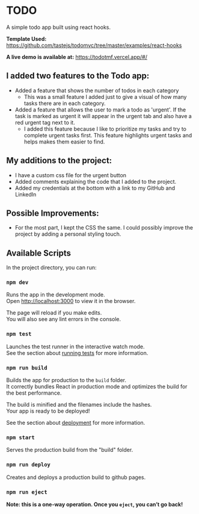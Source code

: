 # TODO

A simple todo app built using react hooks.

<strong>Template Used:</strong> https://github.com/tastejs/todomvc/tree/master/examples/react-hooks

<strong>A live demo is available at:</strong> https://todotmf.vercel.app/#/

## I added two features to the Todo app:

<ul>
  <li>Added a feature that shows the number of todos in each category
    <ul>
       <li>
         This was a small feature I added just to give a visual of how many tasks there are in each category.         
      </li>      
    </ul>      
  </li>
  <li>Added a feature that allows the user to mark a todo as 'urgent'. 
    If the task is marked as urgent it will appear in the urgent tab and
    also have a red urgent tag next to it.
    <ul>
      <li>
        I added this feature because I like to prioritize my tasks and try to
        complete urgent tasks first. This feature highlights urgent tasks and 
        helps makes them easier to find.
      </li>
    </ul>
  </li>
 </ul>

## My additions to the project:

<ul>
  <li>
    I have a custom css file for the urgent button
  </li>
  <li>
    Added comments explaining the code that I added to the project.
  </li>
  <li>
    Added my credentials at the bottom with a link to my GitHub and LinkedIn
  </li>
</ul>

## Possible Improvements:

  <ul>
    <li>
      For the most part, I kept the CSS the same. I could possibly improve the project by adding a personal styling touch.
    </li>
  </ul>

## Available Scripts

In the project directory, you can run:

### `npm dev`

Runs the app in the development mode.<br>
Open [http://localhost:3000](http://localhost:3000) to view it in the browser.

The page will reload if you make edits.<br>
You will also see any lint errors in the console.

### `npm test`

Launches the test runner in the interactive watch mode.<br>
See the section about [running tests](https://facebook.github.io/create-react-app/docs/running-tests) for more information.

### `npm run build`

Builds the app for production to the `build` folder.<br>
It correctly bundles React in production mode and optimizes the build for the best performance.

The build is minified and the filenames include the hashes.<br>
Your app is ready to be deployed!

See the section about [deployment](https://facebook.github.io/create-react-app/docs/deployment) for more information.

### `npm start`

Serves the production build from the "build" folder.

### `npm run deploy`

Creates and deploys a production build to github pages.

### `npm run eject`

**Note: this is a one-way operation. Once you `eject`, you can’t go back!**
